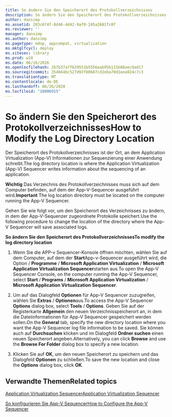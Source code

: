 ```yaml
---
title: So ändern Sie den Speicherort des Protokollverzeichnisses
description: So ändern Sie den Speicherort des Protokollverzeichnisses
author: dansimp
ms.assetid: 203c674f-8d46-4d42-9af0-245a2681fc0f
ms.reviewer: ''
manager: dansimp
ms.author: dansimp
ms.pagetype: mdop, appcompat, virtualization
ms.mktglfcycl: deploy
ms.sitesec: library
ms.prod: w10
ms.date: 06/16/2016
ms.openlocfilehash: 267b37a7f629551b5556aab95b131b88aec9ad17
ms.sourcegitcommit: 354664bc527d93f80687cd2eba70d1eea024c7c3
ms.translationtype: MT
ms.contentlocale: de-DE
ms.lasthandoff: 06/26/2020
ms.locfileid: "10806915"
---
```

# <span data-ttu-id="b62ab-103">So ändern Sie den Speicherort des Protokollverzeichnisses</span><span class="sxs-lookup"><span data-stu-id="b62ab-103">How to Modify the Log Directory Location</span></span>


<span data-ttu-id="b62ab-104">Der Speicherort des Protokollverzeichnisses ist der Ort, an dem Application Virtualization (App-V) Informationen zur Sequenzierung einer Anwendung schreibt.</span><span class="sxs-lookup"><span data-stu-id="b62ab-104">The log directory location is where the Application Virtualization (App-V) Sequencer writes information about the sequencing of an application.</span></span>

<span data-ttu-id="b62ab-105">**Wichtig**  Das Verzeichnis des Protokollverzeichnisses muss sich auf dem Computer befinden, auf dem der App-V-Sequencer ausgeführt wird.</span><span class="sxs-lookup"><span data-stu-id="b62ab-105">**Important** The log location directory must be located on the computer running the App-V Sequencer.</span></span>

 

<span data-ttu-id="b62ab-106">Gehen Sie wie folgt vor, um den Speicherort des Verzeichnisses zu ändern, in dem der App-V-Sequenzer zugeordnete Protokolle speichert.</span><span class="sxs-lookup"><span data-stu-id="b62ab-106">Use the following procedure to change the location of the directory where the App-V Sequencer will save associated logs.</span></span>

**<span data-ttu-id="b62ab-107">So ändern Sie den Speicherort des Protokollverzeichnisses</span><span class="sxs-lookup"><span data-stu-id="b62ab-107">To modify the log directory location</span></span>**

1.  <span data-ttu-id="b62ab-108">Wenn Sie die APP-v Sequencer-Konsole öffnen möchten, wählen Sie auf dem Computer, auf dem der **Start**App-v-Sequencer ausgeführt wird, die Option  /  **Programme**  /  **Microsoft Application Virtualization**  /  **Microsoft Application Virtualization Sequencer**starten aus.</span><span class="sxs-lookup"><span data-stu-id="b62ab-108">To open the App-V Sequencer Console, on the computer running the App-V Sequencer, select **Start** / **Programs** / **Microsoft Application Virtualization** / **Microsoft Application Virtualization Sequencer**.</span></span>

2.  <span data-ttu-id="b62ab-109">Um auf das Dialogfeld **Optionen** für App-V Sequencer zuzugreifen, wählen Sie **Extras**  /  **Optionen**aus.</span><span class="sxs-lookup"><span data-stu-id="b62ab-109">To access the App-V Sequencer **Options** dialog box, select **Tools** / **Options**.</span></span> <span data-ttu-id="b62ab-110">Geben Sie auf der Registerkarte **Allgemein** den neuen Verzeichnisspeicherort an, in dem die Dateiinformationen für App-V Sequencer gespeichert werden sollen.</span><span class="sxs-lookup"><span data-stu-id="b62ab-110">On the **General** tab, specify the new directory location where you want the App-V Sequencer log file information to be saved.</span></span> <span data-ttu-id="b62ab-111">Sie können auch auf **Durchsuchen** klicken und im Dialogfeld **Ordner suchen** einen neuen Speicherort angeben.</span><span class="sxs-lookup"><span data-stu-id="b62ab-111">Alternatively, you can click **Browse** and use the **Browse For Folder** dialog box to specify a new location.</span></span>

3.  <span data-ttu-id="b62ab-112">Klicken Sie auf **OK**, um den neuen Speicherort zu speichern und das Dialogfeld **Optionen** zu schließen.</span><span class="sxs-lookup"><span data-stu-id="b62ab-112">To save the new location and close the **Options** dialog box, click **OK**.</span></span>

## <span data-ttu-id="b62ab-113">Verwandte Themen</span><span class="sxs-lookup"><span data-stu-id="b62ab-113">Related topics</span></span>


[<span data-ttu-id="b62ab-114">Application Virtualization Sequencer</span><span class="sxs-lookup"><span data-stu-id="b62ab-114">Application Virtualization Sequencer</span></span>](application-virtualization-sequencer.md)

[<span data-ttu-id="b62ab-115">So konfigurieren Sie App-V Sequencer</span><span class="sxs-lookup"><span data-stu-id="b62ab-115">How to Configure the App-V Sequencer</span></span>](how-to-configure-the-app-v-sequencer.md)

 

 





